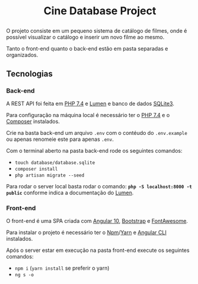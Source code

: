 # <p align="center"> Cine Database Project

O projeto consiste em um pequeno sistema de catálogo de filmes, onde é possível visualizar o catálogo e inserir um novo filme ao mesmo.

Tanto o front-end quanto o back-end estão em pasta separadas e organizados.

## Tecnologias
### Back-end
A REST API foi feita em [PHP 7.4](https://www.php.net/) e [Lumen](https://lumen.laravel.com/) e banco de dados [SQLite3](https://www.sqlite.org/index.html).

Para configuração na máquina local é necessário ter o [PHP 7.4](https://www.php.net/) e o [Composer](https://getcomposer.org/) instalados.

Crie na basta back-end um arquivo `.env` com o contéudo do `.env.example` ou apenas renomeie este para apenas `.env`.

Com o terminal aberto na pasta back-end rode os seguintes comandos:

- `touch database/database.sqlite` 
- `composer install`
- `php artisan migrate --seed`

Para rodar o server local basta rodar o comando:
**`php -S localhost:8000 -t public`** conforme indica a documentação do [Lumen](https://lumen.laravel.com/docs/8.x#installation).

### Front-end
O front-end é uma SPA criada com [Angular 10](https://angular.io/), [Bootstrap](https://getbootstrap.com/) e [FontAwesome](https://fontawesome.com/).

Para instalar o projeto é necessário ter o [Npm](https://nodejs.org/en/)/[Yarn](https://classic.yarnpkg.com/en/) e [Angular CLI](https://cli.angular.io/) instalados.

Após o server estar em execução na pasta front-end execute os seguintes comandos:
- `npm i` (`yarn install` se preferir o yarn)
- `ng s -o`
